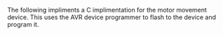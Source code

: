 

The following impliments a C implimentation for the motor movement device. This uses the AVR device programmer to flash to the device and program it. 
